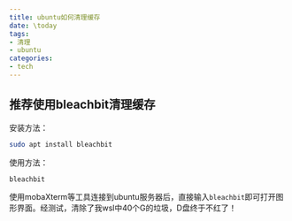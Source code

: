 ```yaml
---
title: ubuntu如何清理缓存
date: \today
tags: 
- 清理
- ubuntu
categories: 
- tech
---
```


## 推荐使用bleachbit清理缓存
安装方法：
```bash
sudo apt install bleachbit
```

使用方法：
```bash
bleachbit
```

使用mobaXterm等工具连接到ubuntu服务器后，直接输入`bleachbit`即可打开图形界面。经测试，清除了我wsl中40个G的垃圾，D盘终于不红了！